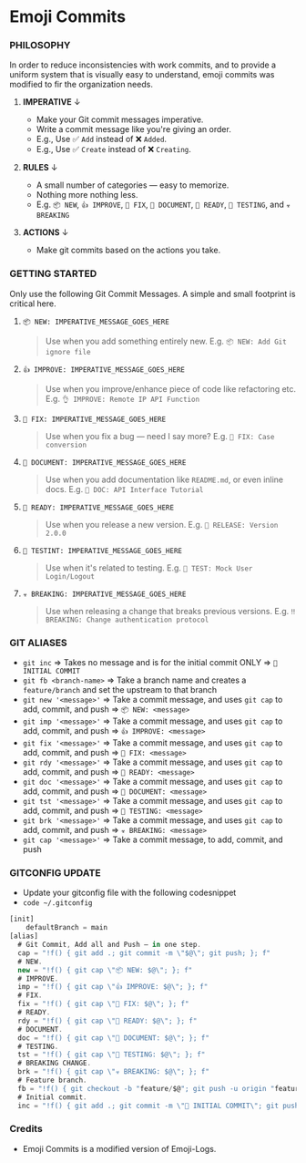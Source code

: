 # Emoji Commits


### PHILOSOPHY

In order to reduce inconsistencies with work commits, and to provide a uniform system that is visually easy to understand, emoji commits was modified to fir the organization needs. 

1. **IMPERATIVE** ↓

    - Make your Git commit messages imperative.
    - Write a commit message like you're giving an order.
    - E.g., Use ✅ `Add` instead of ❌ `Added`.
    - E.g., Use ✅ `Create` instead of ❌ `Creating`.
    
2. **RULES** ↓

    - A small number of categories — easy to memorize.
    - Nothing more nothing less.
    - E.g. `📦 NEW`, `👍 IMPROVE`, `🐛 FIX`, `📖 DOCUMENT`, `🚀 READY`, `🤖 TESTING`, and `☣️ BREAKING`
    
3. **ACTIONS** ↓

    - Make git commits based on the actions you take.
    
### GETTING STARTED

Only use the following Git Commit Messages. A simple and small footprint is critical here.

1. `📦 NEW: IMPERATIVE_MESSAGE_GOES_HERE`
    > Use when you add something entirely new.
    > E.g. `📦 NEW: Add Git ignore file`

1. `👍 IMPROVE: IMPERATIVE_MESSAGE_GOES_HERE`
    > Use when you improve/enhance piece of code like refactoring etc.
    > E.g. `👌 IMPROVE: Remote IP API Function`

1. `🐛 FIX: IMPERATIVE_MESSAGE_GOES_HERE`
    > Use when you fix a bug — need I say more?
    > E.g. `🐛 FIX: Case conversion`

1. `📖 DOCUMENT: IMPERATIVE_MESSAGE_GOES_HERE`
    > Use when you add documentation like `README.md`, or even inline docs.
    > E.g. `📖 DOC: API Interface Tutorial`

1. `🚀 READY: IMPERATIVE_MESSAGE_GOES_HERE`
    > Use when you release a new version.
    > E.g. `🚀 RELEASE: Version 2.0.0`

1. `🤖 TESTINT: IMPERATIVE_MESSAGE_GOES_HERE`
    > Use when it's related to testing.
    > E.g. `🤖 TEST: Mock User Login/Logout`

1. `☣️ BREAKING: IMPERATIVE_MESSAGE_GOES_HERE`
    > Use when releasing a change that breaks previous versions.
    > E.g. `‼️ BREAKING: Change authentication protocol`

### GIT ALIASES

- `git inc` => Takes no message and is for the initial commit ONLY => `🎉 INITIAL COMMIT`
- `git fb <branch-name>` => Take a branch name and creates a `feature/branch` and set the upstream to that branch
- `git new '<message>'` => Take a commit message, and uses `git cap` to add, commit, and push => `📦 NEW: <message>`
- `git imp '<message>'` => Take a commit message, and uses `git cap` to add, commit, and push => `👍 IMPROVE: <message>`
- `git fix '<message>'` => Take a commit message, and uses `git cap` to add, commit, and push => `🐛 FIX: <message>`
- `git rdy '<message>'` => Take a commit message, and uses `git cap` to add, commit, and push => `🚀 READY: <message>`
- `git doc '<message>'` => Take a commit message, and uses `git cap` to add, commit, and push => `📖 DOCUMENT: <message>`
- `git tst '<message>'` => Take a commit message, and uses `git cap` to add, commit, and push => `🤖 TESTING: <message>`
- `git brk '<message>'` => Take a commit message, and uses `git cap` to add, commit, and push => `☣️ BREAKING: <message>`
- `git cap '<message>'` => Take a commit message, to add, commit, and push 

### GITCONFIG UPDATE

- Update your gitconfig file with the following codesnippet
- `code ~/.gitconfig`


```js
[init]
	defaultBranch = main
[alias]
  # Git Commit, Add all and Push — in one step.
  cap = "!f() { git add .; git commit -m \"$@\"; git push; }; f"
  # NEW.
  new = "!f() { git cap \"📦 NEW: $@\"; }; f"
  # IMPROVE.
  imp = "!f() { git cap \"👍 IMPROVE: $@\"; }; f"
  # FIX.
  fix = "!f() { git cap \"🐛 FIX: $@\"; }; f"
  # READY.
  rdy = "!f() { git cap \"🚀 READY: $@\"; }; f"
  # DOCUMENT.
  doc = "!f() { git cap \"📖 DOCUMENT: $@\"; }; f"
  # TESTING.
  tst = "!f() { git cap \"🤖 TESTING: $@\"; }; f"
  # BREAKING CHANGE.
  brk = "!f() { git cap \"☣️ BREAKING: $@\"; }; f"
  # Feature branch.
  fb = "!f() { git checkout -b "feature/$@"; git push -u origin "feature/$@"; }; f"
  # Initial commit. 
  inc = "!f() { git add .; git commit -m \"🎉 INITIAL COMMIT\"; git push -u origin main; }; f"
```

### Credits

- Emoji Commits is a modified version of Emoji-Logs. 
